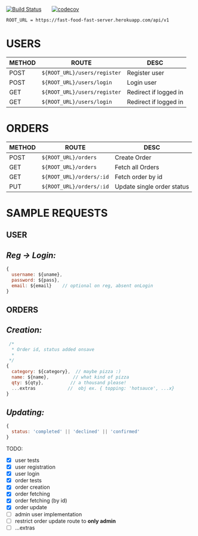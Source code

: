 [![Build Status](https://travis-ci.org/ope-oguntoye/Fast-Food-Fast-Back.svg?branch=develop)](https://travis-ci.org/ope-oguntoye/Fast-Food-Fast-Back)  &nbsp; &nbsp; &nbsp;    [![codecov](https://codecov.io/gh/ope-oguntoye/Fast-Food-Fast-Back/branch/develop/graph/badge.svg)](https://codecov.io/gh/ope-oguntoye/Fast-Food-Fast-Back)

`ROOT_URL = https://fast-food-fast-server.herokuapp.com/api/v1`
# USERS
|  METHOD  |             ROUTE               |  DESC |
|  ------  |             -----               |------------ |
|   POST   |  `${ROOT_URL}/users/register`   | Register user|
|   POST   |  `${ROOT_URL}/users/login`      | Login user|
|   GET    |  `${ROOT_URL}/users/register`   | Redirect if logged in|
|   GET    |  `${ROOT_URL}/users/login`      | Redirect if logged in|

# ORDERS
|  METHOD  |             ROUTE               |  DESC |
|  ------  |             -----               |------------ |
|   POST   |  `${ROOT_URL}/orders`   | Create Order|
|   GET    |  `${ROOT_URL}/orders`      | Fetch all Orders|
|   GET    |  `${ROOT_URL}/orders/:id`      | Fetch order by id|
|   PUT    |  `${ROOT_URL}/orders/:id`      | Update single order status|

 
# SAMPLE REQUESTS
## USER 

## _Reg -> Login:_

```javascript
{
  username: ${uname},
  password: ${pass},
  email: ${email}    // optional on reg, absent onLogin 
}
```
## ORDERS

## _Creation:_

```javascript
 /*
  * Order id, status added onsave
  * 
 */
{ 
  category: ${category},  // maybe pizza :) 
  name: ${name},         // what kind of pizza
  qty: ${qty},          // a thousand please!
  ...extras            //  obj ex. { topping: 'hotsauce', ...x}
}
```
## _Updating:_


```javascript
{
  status: 'completed' || 'declined' || 'confirmed'
}
```

 TODO:
- [x] user tests
- [x] user registration
- [x] user login
- [x] order tests
- [x] order creation
- [x] order fetching
- [x] order fetching (by id)
- [x] order update
- [ ] admin user implementation
- [ ] restrict order update route to **only admin**
- [ ] ...extras